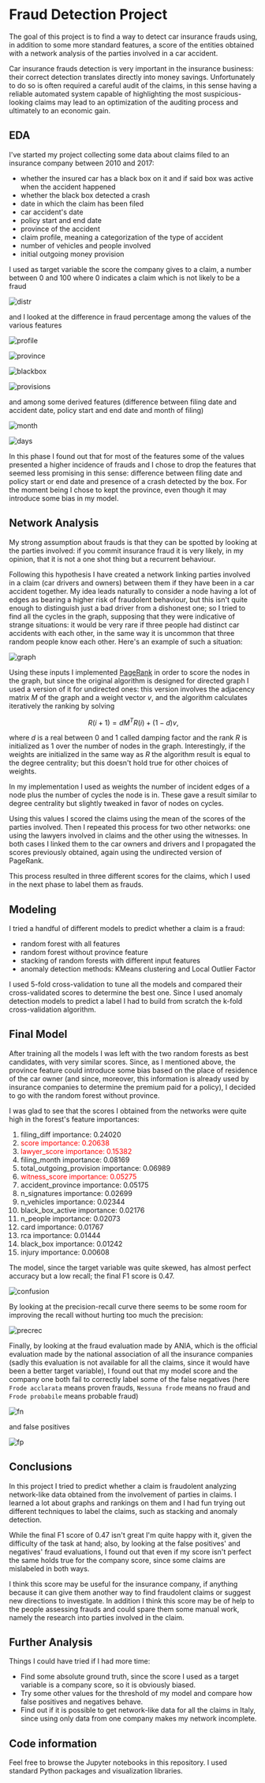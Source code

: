 # Fraud Detection Project

The goal of this project is to find a way to detect car insurance frauds using, in addition to some more standard features, a score of the entities obtained with a network analysis of the parties involved in a car accident.

Car insurance frauds detection is very important in the insurance business: their correct detection translates directly into money savings. Unfortunately to do so is often required a careful audit of the claims, in this sense having a reliable automated system capable of highlighting the most suspicious-looking claims may lead to an optimization of the auditing process and ultimately to an economic gain.

## EDA

I've started my project collecting some data about claims filed to an insurance company between 2010 and 2017:

- whether the insured car has a black box on it and if said box was active when the accident happened
- whether the black box detected a crash
- date in which the claim has been filed
- car accident's date
- policy start and end date
- province of the accident
- claim profile, meaning a categorization of the type of accident
- number of vehicles and people involved
- initial outgoing money provision

I used as target variable the score the company gives to a claim, a number between 0 and 100 where 0 indicates a claim which is not likely to be a fraud

![distr](reports/figures/score_distr.png)

and I looked at the difference in fraud percentage among the values of the various features

![profile](reports/figures/fraud_profile.png)

![province](reports/figures/fraud_province.png)

![blackbox](reports/figures/fraud_blackbox.png)

![provisions](reports/figures/fraud_provisions.png)

and among some derived features (difference between filing date and accident date, policy start and end date and month of filing)

![month](reports/figures/fraud_month.png)

![days](reports/figures/fraud_days.png)

In this phase I found out that for most of the features some of the values presented a higher incidence of frauds and I chose to drop the features that seemed less promising in this sense: difference between filing date and policy start or end date and presence of a crash detected by the box. For the moment being I chose to kept the province, even though it may introduce some bias in my model.

## Network Analysis

My strong assumption about frauds is that they can be spotted by looking at the parties involved: if you commit insurance fraud it is very likely, in my opinion, that it is not a one shot thing but a recurrent behaviour.

Following this hypothesis I have created a network linking parties involved in a claim (car drivers and owners) between them if they have been in a car accident together. My idea leads naturally to consider a node having a lot of edges as bearing a higher risk of fraudolent behaviour, but this isn't quite enough to distinguish just a bad driver from a dishonest one; so I tried to find all the cycles in the graph, supposing that they were indicative of strange situations: it would be very rare if three people had distinct car accidents with each other, in the same way it is uncommon that three random people know each other. Here's an example of such a situation:

![graph](reports/figures/graph.png)

Using these inputs I implemented [PageRank](https://en.wikipedia.org/wiki/PageRank) in order to score the nodes in the graph, but since the original algorithm is designed for directed graph I used a version of it for undirected ones: this version involves the adjacency matrix $M$ of the graph and a weight vector $v$, and the algorithm calculates iteratively the ranking by solving

$$R(i + 1) = dM^TR(i) + (1 - d)v,$$

where $d$ is a real between 0 and 1 called damping factor and the rank $R$ is initialized as 1 over the number of nodes in the graph. Interestingly, if the weights are initialized in the same way as $R$ the algorithm result is equal to the degree centrality; but this doesn't hold true for other choices of weights.

In my implementation I used as weights the number of incident edges of a node plus the number of cycles the node is in. These gave a result similar to degree centrality but slightly tweaked in favor of nodes on cycles.

Using this values I scored the claims using the mean of the scores of the parties involved. Then I repeated this process for two other networks: one using the lawyers involved in claims and the other using the witnesses. In both cases I linked them to the car owners and drivers and I propagated the scores previously obtained, again using the undirected version of PageRank.

This process resulted in three different scores for the claims, which I used in the next phase to label them as frauds.

## Modeling

I tried a handful of different models to predict whether a claim is a fraud:

- random forest with all features
- random forest without province feature
- stacking of random forests with different input features
- anomaly detection methods: KMeans clustering and Local Outlier Factor

I used 5-fold cross-validation to tune all the models and compared their cross-validated scores to determine the best one. Since I used anomaly detection models to predict a label I had to build from scratch the k-fold cross-validation algorithm.

## Final Model

After training all the models I was left with the two random forests as best candidates, with very similar scores. Since, as I mentioned above, the province feature could introduce some bias based on the place of residence of the car owner (and since, moreover, this information is already used by insurance companies to determine the premium paid for a policy), I decided to go with the random forest without province.

I was glad to see that the scores I obtained from the networks were quite high in the forest's feature importances:

1. filing_diff importance: 0.24020
2. <span style="color:red">score importance: 0.20638</span>
3. <span style="color:red">lawyer_score importance: 0.15382</span>
4. filing_month importance: 0.08169
5. total_outgoing_provision importance: 0.06989
6. <span style="color:red">witness_score importance: 0.05275</span>
7. accident_province importance: 0.05175
8. n_signatures importance: 0.02699
9. n_vehicles importance: 0.02344
10. black_box_active importance: 0.02176
11. n_people importance: 0.02073
12. card importance: 0.01767
13. rca importance: 0.01444
14. black_box importance: 0.01242
15. injury importance: 0.00608

The model, since the target variable was quite skewed, has almost perfect accuracy but a low recall; the final F1 score is 0.47.

![confusion](reports/figures/confusion.png)

By looking at the precision-recall curve there seems to be some room for improving the recall without hurting too much the precision:

![precrec](reports/figures/precision_recall.png)

Finally, by looking at the fraud evaluation made by ANIA, which is the official evaluation made by the national association of all the insurance companies (sadly this evaluation is not available for all the claims, since it would have been a better target variable), I found out that my model score and the company one both fail to correctly label some of the false negatives (here `Frode acclarata` means proven frauds, `Nessuna frode` means no fraud and `Frode probabile` means probable fraud)

![fn](reports/figures/fn.png)

and false positives

![fp](reports/figures/fp.png)

## Conclusions

In this project I tried to predict whether a claim is fraudolent analyzing network-like data obtained from the involvement of parties in claims. I learned a lot about graphs and rankings on them and I had fun trying out different techniques to label the claims, such as stacking and anomaly detection.

While the final F1 score of 0.47 isn't great I'm quite happy with it, given the difficulty of the task at hand; also, by looking at the false positives' and negatives' fraud evaluations, I found out that even if my score isn't perfect the same holds true for the company score, since some claims are mislabeled in both ways.

I think this score may be useful for the insurance company, if anything because it can give them another way to find fraudolent claims or suggest new directions to investigate. In addition I think this score may be of help to the people assessing frauds and could spare them some manual work, namely the research into parties involved in the claim.

## Further Analysis

Things I could have tried if I had more time:

- Find some absolute ground truth, since the score I used as a target variable is a company score, so it is obviously biased.
- Try some other values for the threshold of my model and compare how false positives and negatives behave.
- Find out if it is possible to get network-like data for all the claims in Italy, since using only data from one company makes my network incomplete.

## Code information

Feel free to browse the Jupyter notebooks in this repository. I used standard Python packages and visualization libraries.
